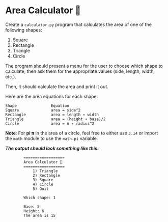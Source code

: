 # Area Calculator 📐

Create a ``calculator.py`` program that calculates the area of one of the following shapes:

1. Square
2. Rectangle
3. Triangle
4. Circle

The program should present a menu for the user to choose which shape to calculate, then ask them for the appropriate values (side, length, width, etc.).

Then, it should calculate the area and print it out.

Here are the area equations for each shape:

    Shape	            Equation
    Square	            area = side^2
    Rectangle	        area = length ∗ width
    Triangle	        area = (height ∗ base)/2
    Circle	            area = π ∗ radius^2 
  
**Note**: For **pi π** in the area of a circle, feel free to either use ``3.14`` or import the ``math`` module to use the ``math.pi`` variable.

***The output should look something like this:***

            ==================
            Area Calculator 📐
            ==================
                1) Triangle
                2) Rectangle
                3) Square
                4) Circle
                5) Quit

            Which shape: 1

            Base: 5
            Height: 6
            The area is 15